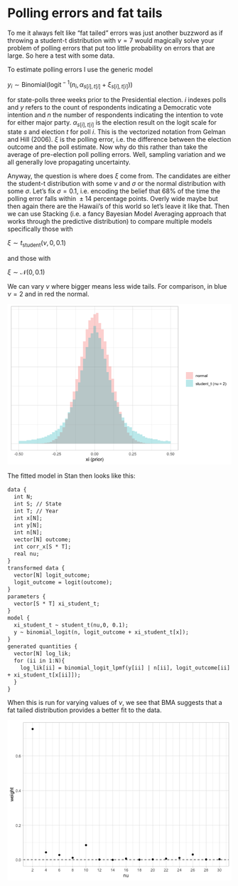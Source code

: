 Polling errors and fat tails
================

To me it always felt like “fat tailed” errors was just another buzzword
as if throwing a student-t distribution with *ν* = 7 would magically
solve your problem of polling errors that put too little probability on
errors that are large. So here a test with some data.

To estimate polling errors I use the generic model

*y*<sub>*i*</sub> ∼ Binomial(logit<sup> − 1</sup>(*n*<sub>*i*</sub>, *α*<sub>*s*\[*i*\], *t*\[*i*\]</sub> + *ξ*<sub>*s*\[*i*\], *t*\[*i*\]</sub>))

for state-polls three weeks prior to the Presidential election. *i*
indexes polls and *y* refers to the count of respondents indicating a
Democratic vote intention and *n* the number of respondents indicating
the intention to vote for either major party.
*α*<sub>*s*\[*i*\], *t*\[*i*\]</sub> is the election result on the logit
scale for state *s* and election *t* for poll *i*. This is the
vectorized notation from Gelman and Hill (2006). *ξ* is the polling
error, i.e. the difference between the election outcome and the poll
estimate. Now why do this rather than take the average of pre-election
poll polling errors. Well, sampling variation and we all generally love
propagating uncertainty.

Anyway, the question is where does *ξ* come from. The candidates are
either the student-t distribution with some *ν* and *σ* or the normal
distribution with some *σ*. Let’s fix *σ* = 0.1, i.e. encoding the
belief that 68% of the time the polling error falls within  ± 14
percentage points. Overly wide maybe but then again there are the
Hawaii’s of this world so let’s leave it like that. Then we can use
Stacking (i.e. a fancy Bayesian Model Averaging approach that works
through the predictive distribution) to compare multiple models
specifically those with

*ξ* ∼ *t*<sub>student</sub>(*ν*, 0, 0.1)

and those with

*ξ* ∼ 𝒩(0, 0.1)

We can vary *ν* where bigger means less wide tails. For comparison, in
blue *ν* = 2 and in red the normal.

![](README_files/figure-gfm/unnamed-chunk-1-1.png)<!-- -->

The fitted model in Stan then looks like this:

``` {c++}
data {
  int N;
  int S; // State
  int T; // Year
  int x[N];
  int y[N];
  int n[N];
  vector[N] outcome;
  int corr_x[S * T];
  real nu;
}
transformed data {
  vector[N] logit_outcome;
  logit_outcome = logit(outcome);
}
parameters {
  vector[S * T] xi_student_t;
}
model {
  xi_student_t ~ student_t(nu,0, 0.1);
  y ~ binomial_logit(n, logit_outcome + xi_student_t[x]);
}
generated quantities {
  vector[N] log_lik;
  for (ii in 1:N){
    log_lik[ii] = binomial_logit_lpmf(y[ii] | n[ii], logit_outcome[ii] + xi_student_t[x[ii]]);
  }
}
```

When this is run for varying values of *ν*, we see that BMA suggests
that a fat tailed distribution provides a better fit to the data.

![](README_files/figure-gfm/unnamed-chunk-2-1.png)<!-- -->
